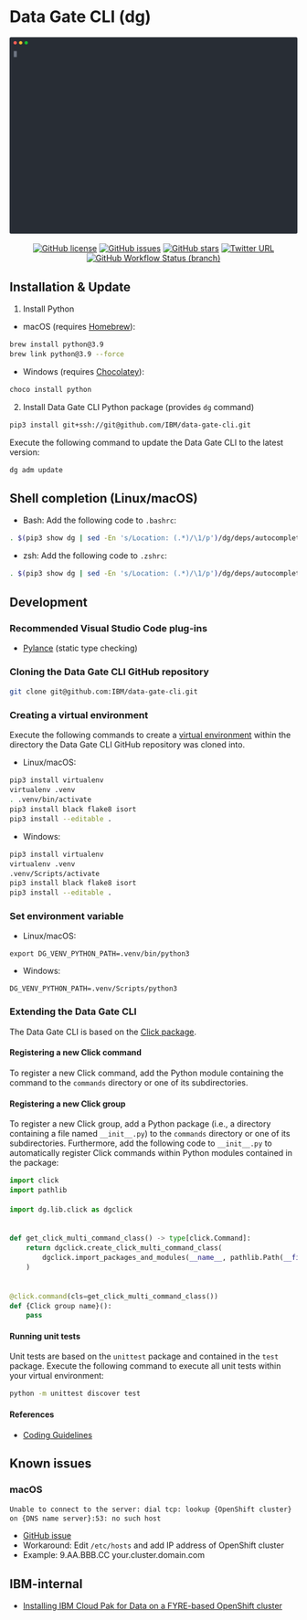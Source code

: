 # Data Gate CLI (dg)

![Banner](./resources/banner.svg)

<div align="center">
    <p>
        <a href="https://github.com/IBM/data-gate-cli/blob/master/LICENSE"><img alt="GitHub license" src="https://img.shields.io/github/license/IBM/data-gate-cli?style=for-the-badge"></a>
	    <a href="https://github.com/IBM/data-gate-cli/issues"><img alt="GitHub issues" src="https://img.shields.io/github/issues/IBM/data-gate-cli?style=for-the-badge"></a>
        <a href="https://github.com/IBM/data-gate-cli/stargazers"><img alt="GitHub stars" src="https://img.shields.io/github/stars/IBM/data-gate-cli?style=for-the-badge"></a>
        <a href="https://twitter.com/intent/tweet?text=Wow:&url=https%3A%2F%2Fgithub.com%2FIBM%2Fdata-gate-cli"><img alt="Twitter URL" src="https://img.shields.io/twitter/url?color=blue&style=for-the-badge&url=https%3A%2F%2Fgithub.com%2FIBM%2Fdata-gate-cli"></a>
        <a href="https://github.com/IBM/data-gate-cli/actions?query=workflow%3A%22Python+Testing%22+branch%3Amaster"><img alt="GitHub Workflow Status (branch)" src="https://img.shields.io/github/workflow/status/IBM/data-gate-cli/Python%20Testing/master?label=Python%20Testing&style=for-the-badge"></a>
    </p>
</div>

## Installation & Update

1. Install Python

- macOS (requires [Homebrew](https://brew.sh/)):

```bash
brew install python@3.9
brew link python@3.9 --force
```

- Windows (requires [Chocolatey](https://chocolatey.org/)):

```bash
choco install python
```

2. Install Data Gate CLI Python package (provides `dg` command)

```bash
pip3 install git+ssh://git@github.com/IBM/data-gate-cli.git
```

Execute the following command to update the Data Gate CLI to the latest version:

```bash
dg adm update
```

## Shell completion (Linux/macOS)

- Bash: Add the following code to `.bashrc`:

```bash
. $(pip3 show dg | sed -En 's/Location: (.*)/\1/p')/dg/deps/autocomplete/dg-autocomplete-bash.sh
```

- zsh: Add the following code to `.zshrc`:

```bash
. $(pip3 show dg | sed -En 's/Location: (.*)/\1/p')/dg/deps/autocomplete/dg-autocomplete-zsh.sh
```

## Development

### Recommended Visual Studio Code plug-ins

- [Pylance](https://github.com/microsoft/pylance-release) (static type checking)

### Cloning the Data Gate CLI GitHub repository

```bash
git clone git@github.com:IBM/data-gate-cli.git
```

### Creating a virtual environment

Execute the following commands to create a [virtual environment](https://virtualenv.pypa.io/en/latest/) within the directory the Data Gate CLI GitHub repository was cloned into.

- Linux/macOS:

```bash
pip3 install virtualenv
virtualenv .venv
. .venv/bin/activate
pip3 install black flake8 isort
pip3 install --editable .
```

- Windows:

```bash
pip3 install virtualenv
virtualenv .venv
.venv/Scripts/activate
pip3 install black flake8 isort
pip3 install --editable .
```

### Set environment variable

- Linux/macOS:

```
export DG_VENV_PYTHON_PATH=.venv/bin/python3
```

- Windows:

```
DG_VENV_PYTHON_PATH=.venv/Scripts/python3
```

### Extending the Data Gate CLI

The Data Gate CLI is based on the [Click package](https://palletsprojects.com/p/click/).

#### Registering a new Click command

To register a new Click command, add the Python module containing the command to the `commands` directory or one of its subdirectories.

#### Registering a new Click group

To register a new Click group, add a Python package (i.e., a directory containing a file named `__init__.py`) to the `commands` directory or one of its subdirectories. Furthermore, add the following code to `__init__.py` to automatically register Click commands within Python modules contained in the package:

```python
import click
import pathlib

import dg.lib.click as dgclick


def get_click_multi_command_class() -> type[click.Command]:
    return dgclick.create_click_multi_command_class(
        dgclick.import_packages_and_modules(__name__, pathlib.Path(__file__).parent)
    )


@click.command(cls=get_click_multi_command_class())
def {Click group name}():
    pass
```

#### Running unit tests

Unit tests are based on the `unittest` package and contained in the `test` package. Execute the following command to execute all unit tests within your virtual environment:

```bash
python -m unittest discover test
```

#### References

- [Coding Guidelines](docs/coding_guidelines.md)

## Known issues

### macOS

```
Unable to connect to the server: dial tcp: lookup {OpenShift cluster} on {DNS name server}:53: no such host
```

- [GitHub issue](https://github.com/openshift/oc/issues/315)
- Workaround: Edit `/etc/hosts` and add IP address of OpenShift cluster
- Example: 9.AA.BBB.CC your.cluster.domain.com

## IBM-internal

- [Installing IBM Cloud Pak for Data on a FYRE-based OpenShift cluster](docs/installing_ibm_cloud_pak_for_data_on_a_fyre-based_openshift_cluster.md)
